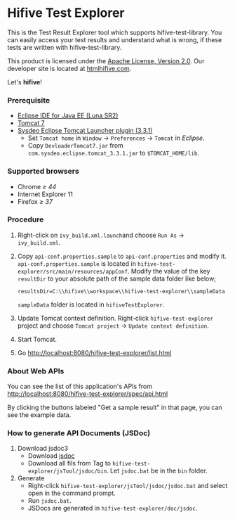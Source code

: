 Hifive Test Explorer
========
This is the Test Result Explorer tool which supports hifive-test-library. You
can easily access your test results and understand what is wrong, if these tests
are written with hifive-test-library.

This product is licensed under the [Apache License, Version 2.0][license].
Our developer site is located at [htmlhifive.com][].

Let's **hifive**!

[license]: http://www.apache.org/licenses/LICENSE-2.0
[htmlhifive.com]: http://www.htmlhifive.com

### Prerequisite
* [Eclipse IDE for Java EE (Luna SR2)][ide]
* [Tomcat 7][tomcat]
* [Sysdeo Eclipse Tomcat Launcher plugin (3.3.1)][plugin]
  * Set `Tomcat home` in `Window` → `Preferences` → `Tomcat` in *Eclipse*.
  * Copy `DevloaderTomcat7.jar` from `com.sysdeo.eclipse.tomcat_3.3.1.jar` to
    `$TOMCAT_HOME/lib`.

[ide]: https://eclipse.org/downloads/packages/release/Luna/SR2
[tomcat]: http://tomcat.apache.org/download-70.cgi
[plugin]: http://www.eclipsetotale.com/tomcatPlugin.html

### Supported browsers
* Chrome *≥ 44*
* Internet Explorer 11
* Firefox *≥ 37*

### Procedure
1.  Right-click on `ivy_build.xml.launch`and choose `Run As` → `ivy_build.xml`.

2.  Copy `api-conf.properties.sample` to `api-conf.properties` and modify it.
    `api-conf.properties.sample` is located in
    `hifive-test-explorer/src/main/resources/appConf`. Modify the value of the
    key `resultDir` to your absolute path of the sample data folder like below;

    ```
    resultsDir=C:\\hifive\\workspace\\hifive-test-explorer\\sampleData
    ```

    `sampleData` folder is located in `hifiveTestExplorer`.

3.  Update Tomcat context definition. Right-click `hifive-test-explorer`
    project and choose `Tomcat project` → `Update context definition`.

4.  Start Tomcat.

5.  Go [http://localhost:8080/hifive-test-explorer/list.html][url-list]

[url-list]: http://localhost:8080/hifive-test-explorer/list.html

### About Web APIs
You can see the list of this application's APIs from
[http://localhost:8080/hifive-test-explorer/spec/api.html][url-api]

By clicking the buttons labeled "Get a sample result" in that page, you can see
the example data.

[url-api]: http://localhost:8080/hifive-test-explorer/spec/api.html

### How to generate API Documents (JSDoc)
1.  Download jsdoc3
    - Download [jsdoc](https://github.com/jsdoc3/jsdoc)
    - Download all fils from Tag to `hifive-test-explorer/jsTool/jsdoc/bin`. Let
      `jsdoc.bat` be in the `bin` folder.
2.  Generate
    - Right-click `hifive-test-explorer/jsTool/jsdoc/jsdoc.bat` and select open
      in the command prompt.
    - Run `jsdoc.bat`.
    - JSDocs are generated in `hifive-test-explorer/doc/jsdoc`.
